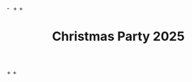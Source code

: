 <head>
    <meta charset="UTF-8">
    <meta name="viewport" content="width=device-width, initial-scale=1.0">
    <title>Christmas Party 2025</title>
    <link rel="stylesheet" href="styles.css">
-   <iframe src="Videos/Captures/0924 (1)/1018/1024/1024.MP3" width="0" height="0" frameborder="0"></iframe>
+   <!-- invisible but playable audio (no controls shown) -->
+   <audio id="bg-audio" src="Videos/Captures/0924 (1)/1018/1024/1024.MP3" preload="auto"></audio>
  </head>
  <body>
    <header>
      <h1>Christmas Party 2025</h1>
    </header>
+   <!-- Optional visible controls you can provide elsewhere:
+   <button id="play">Play</button><button id="pause">Pause</button>
+   -->
+   <script>
+     // Start playback on first user interaction to satisfy autoplay policies
+     (function(){
+       const audio = document.getElementById('bg-audio');
+       function start() {
+         audio.play().catch(()=>{/* blocked until user gesture — nothing to do */});
+         document.removeEventListener('click', start);
+         document.removeEventListener('keydown', start);
+       }
+       document.addEventListener('click', start);
+       document.addEventListener('keydown', start);
+
+       // Optional JS controls if you want visible buttons elsewhere:
+       // document.getElementById('play').addEventListener('click', ()=> audio.play());
+       // document.getElementById('pause').addEventListener('click', ()=> audio.pause());
+     })();
+   </script>
  </body>
</html>
